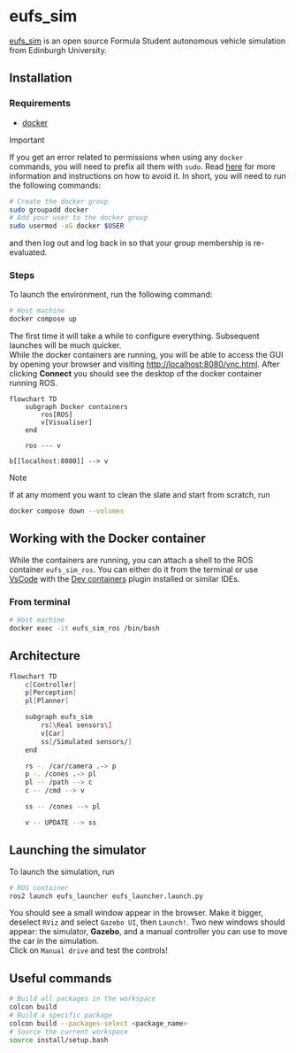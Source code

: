 # eufs_sim

[eufs_sim](https://gitlab.com/eufs/eufs_sim) is an open source Formula Student autonomous vehicle simulation from Edinburgh University.

## Installation

### Requirements

- [docker](https://www.docker.com/)

> [!IMPORTANT]  
> If you get an error related to permissions when using any `docker` commands, you will need to prefix all them with `sudo`.
> Read [here](https://docs.docker.com/engine/install/linux-postinstall/#manage-docker-as-a-non-root-user) for more information and instructions on how to avoid it.
> In short, you will need to run the following commands:
>
> ```bash
> # Create the docker group
> sudo groupadd docker
> # Add your user to the docker group
> sudo usermod -aG docker $USER
> ```
>
> and then log out and log back in so that your group membership is re-evaluated.

### Steps

To launch the environment, run the following command:

```bash
# Host machine
docker compose up
```

The first time it will take a while to configure everything.
Subsequent launches will be much quicker.  
While the docker containers are running, you will be able to access the GUI by opening your browser and visiting [http://localhost:8080/vnc.html](http://localhost:8080/vnc.html).
After clicking **Connect** you should see the desktop of the docker container running ROS.

```mermaid
flowchart TD
    subgraph Docker containers
        ros[ROS]
        v[Visualiser]
    end

    ros --- v

b[[localhost:8080]] --> v
```

> [!NOTE]  
> If at any moment you want to clean the slate and start from scratch, run
> ```bash
> docker compose down --volumes
> ```

## Working with the Docker container

While the containers are running, you can attach a shell to the ROS container `eufs_sim_ros`.
You can either do it from the terminal or use [VsCode](https://code.visualstudio.com/) with the [Dev containers](https://marketplace.visualstudio.com/items?itemName=ms-vscode-remote.remote-containers) plugin installed or similar IDEs.

### From terminal

```bash
# Host machine
docker exec -it eufs_sim_ros /bin/bash
```

## Architecture

```bash
flowchart TD
    c[Controller]
    p[Perception]
    pl[Planner]

    subgraph eufs_sim
        rs[\Real sensors\]
        v[Car]
        ss[/Simulated sensors/]
    end

    rs -. /car/camera .-> p
    p -. /cones .-> pl
    pl -- /path --> c
    c -- /cmd --> v

    ss -- /cones --> pl

    v -- UPDATE --> ss
```

## Launching the simulator

To launch the simulation, run 

```bash
# ROS container
ros2 launch eufs_launcher eufs_launcher.launch.py
```

You should see a small window appear in the browser.
Make it bigger, deselect `RViz` and select `Gazebo UI`, then `Launch!`.
Two new windows should appear: the simulator, **Gazebo**, and a manual controller you can use to move the car in the simulation.  
Click on `Manual drive` and test the controls!

## Useful commands

```bash
# Build all packages in the workspace
colcon build
# Build a specific package
colcon build --packages-select <package_name>
# Source the current workspace
source install/setup.bash
```

